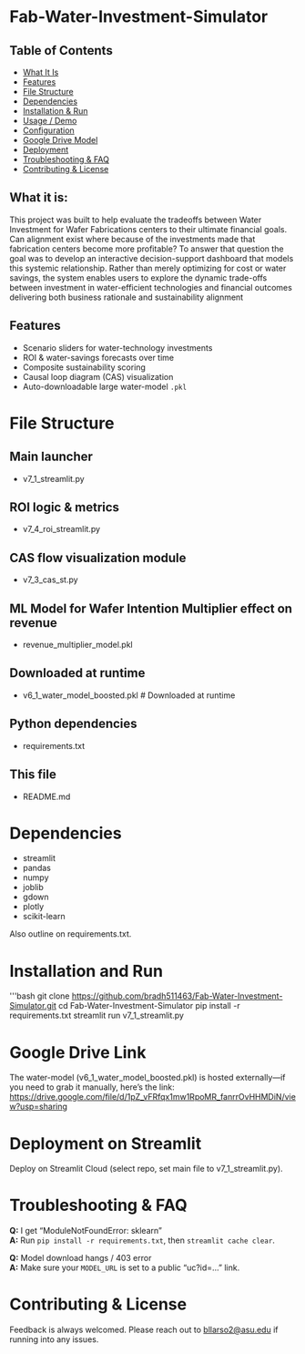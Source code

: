 # Fab-Water-Investment-Simulator

## Table of Contents
- [What It Is](#what-it-is)
- [Features](#features)
- [File Structure](#file-structure)
- [Dependencies](#dependencies)
- [Installation & Run](#installation--run)
- [Usage / Demo](#usage--demo)
- [Configuration](#configuration)
- [Google Drive Model](#google-drive-model)
- [Deployment](#deployment)
- [Troubleshooting & FAQ](#troubleshooting--faq)
- [Contributing & License](#contributing--license)


## What it is:
This project was built to help evaluate the tradeoffs between Water Investment for Wafer Fabrications centers to their ultimate financial goals. Can alignment exist where because of the investments made that fabrication centers become more profitable?  To answer that question the goal was to develop an interactive decision-support dashboard that models this systemic relationship. Rather than merely optimizing for cost or water savings, the system enables users to explore the dynamic trade-offs between investment in water-efficient technologies and financial outcomes delivering both business rationale and sustainability alignment

## Features
- Scenario sliders for water-technology investments  
- ROI & water-savings forecasts over time  
- Composite sustainability scoring  
- Causal loop diagram (CAS) visualization  
- Auto-downloadable large water-model `.pkl`

# File Structure
## Main launcher
-  v7_1_streamlit.py         
## ROI logic & metrics
- v7_4_roi_streamlit.py
## CAS flow visualization module
- v7_3_cas_st.py
## ML Model for Wafer Intention Multiplier effect on revenue
- revenue_multiplier_model.pkl 
## Downloaded at runtime
- v6_1_water_model_boosted.pkl  # Downloaded at runtime
## Python dependencies
- requirements.txt           
## This file
-  README.md                

# Dependencies
- streamlit
- pandas
- numpy
- joblib
- gdown
- plotly
- scikit-learn

Also outline on requirements.txt. 

# Installation and Run
'''bash
git clone https://github.com/bradh511463/Fab-Water-Investment-Simulator.git
cd Fab-Water-Investment-Simulator
pip install -r requirements.txt
streamlit run v7_1_streamlit.py


# Google Drive Link
The water-model (v6_1_water_model_boosted.pkl) is hosted externally—if you need to grab it manually, here’s the link:
https://drive.google.com/file/d/1pZ_vFRfqx1mw1RpoMR_fanrrOvHHMDiN/view?usp=sharing

# Deployment on Streamlit
Deploy on Streamlit Cloud (select repo, set main file to v7_1_streamlit.py).

# Troubleshooting & FAQ

**Q:** I get “ModuleNotFoundError: sklearn”  
**A:** Run `pip install -r requirements.txt`, then `streamlit cache clear`.

**Q:** Model download hangs / 403 error  
**A:** Make sure your `MODEL_URL` is set to a public “uc?id=…” link.



# Contributing & License
Feedback is always welcomed. Please reach out to bllarso2@asu.edu if running into any issues. 

